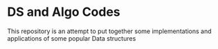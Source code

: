 # DS and Algo Codes
This repository is an attempt to put together some implementations and applications of some popular Data structures
